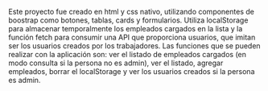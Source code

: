 Este proyecto fue creado en html y css nativo, utilizando componentes de boostrap como botones, tablas, cards y formularios. Utiliza localStorage para almacenar temporalmente los empleados cargados en la lista y la función fetch para consumir una API que proporciona usuarios, que imitan ser los usuarios creados por los trabajadores.
Las funciones que se pueden realizar con la aplicación son: ver el listado de empleados cargados (en modo consulta si la persona no es admin), ver el listado, agregar empleados, borrar el localStorage y ver los usuarios creados si la persona es admin. 

